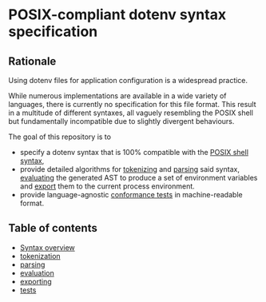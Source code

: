 # POSIX-compliant dotenv syntax specification

## Rationale

Using dotenv files for application configuration is a widespread practice.

While numerous implementations are available in a wide variety of languages,
there is currently no specification for this file format.
This result in a multitude of different syntaxes, all vaguely resembling the POSIX shell
but fundamentally incompatible due to slightly divergent behaviours.

The goal of this repository is to
* specify a dotenv syntax that is 100% compatible with the
  [POSIX shell syntax](https://pubs.opengroup.org/onlinepubs/9699919799/utilities/V3_chap02.html),
* provide detailed algorithms for [tokenizing](tokenization.md) and [parsing](parsing.md) said syntax,
  [evaluating](evaluation.md) the generated AST to produce a set of environment variables
  and [export](exporting.md) them to the current process environment.
* provide language-agnostic [conformance tests](tests.md) in machine-readable format.


## Table of contents

* [Syntax overview](syntax.md)
* [tokenization](tokenization.md)
* [parsing](parsing.md)
* [evaluation](evaluation.md)
* [exporting](exporting.md)
* [tests](tests.md)
